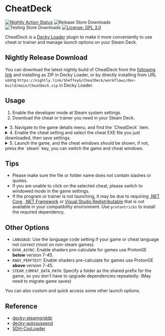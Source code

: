 # CheatDeck
[![Nightly Action Status](https://img.shields.io/github/actions/workflow/status/SheffeyG/CheatDeck/dev-build.yml?label=nightly%20build)](https://nightly.link/SheffeyG/CheatDeck/workflows/dev-build/main/CheatDeck.zip)
![Release Store Downloads](https://img.shields.io/badge/dynamic/json?url=https%3A%2F%2Fplugins.deckbrew.xyz%2Fplugins%3Fquery%3DCheatDeck&query=%24%5B%3A1%5D.downloads&suffix=%20installs&label=decky%20store)
![Testing Store Downloads](https://img.shields.io/badge/dynamic/json?url=https%3A%2F%2Ftesting.deckbrew.xyz%2Fplugins%3Fquery%3DCheatDeck&query=%24%5B%3A1%5D.downloads&suffix=%20installs&label=testing%20store)
[![License: GPL 3.0](https://img.shields.io/github/license/SheffeyG/CheatDeck)](./LICENSE)

CheatDeck is a [Decky Loader](https://github.com/SteamDeckHomebrew/decky-loader) plugin to make it more conveniently to use cheat or trainer and manage launch options on your Steam Deck.

## Nightly Release Download
You can download the latest nightly build of CheatDeck from the [following link](https://nightly.link/SheffeyG/CheatDeck/workflows/dev-build/main/CheatDeck.zip) and installing as ZIP in Decky Loader, or by directly installing from URL using `https://nightly.link/SheffeyG/CheatDeck/workflows/dev-build/main/CheatDeck.zip` in Decky Loader.

## Usage
1. Enable the developer mode at Steam system settings.
2. Download the cheat or trainer you need in your Steam Deck.
<details>
  <summary>3. Navigate to the game details menu, and find the `CheatDeck` item.</summary>

  ![menu](docs/menu.jpg)
</details>
<details>
  <summary>4. Enable the cheat setting and select the cheat EXE file you just downloaded, then save settings.</summary>

  ![settings](docs/settings.jpg)
</details>
<details>
  <summary>5. Launch the game, and the cheat windows should be shown, if not, press the `steam` key, you can switch the game and cheat windows.</summary>

  ![trainer](docs/trainer.jpg)
</details>


## Tips
- Please make sure the file or folder name does not contain slashes or quotes.
- If you are unable to click on the selected cheat, please switch to windowed mode in the game settings.
- If the program or trainer is not launching, it may be due to requiring [.NET Core](https://dotnet.microsoft.com/en-us/download/dotnet), [.NET Framework](https://dotnet.microsoft.com/en-us/download/dotnet-framework) or [Visual Studio Redistributable](https://learn.microsoft.com/en-us/cpp/windows/latest-supported-vc-redist) that is not available in your compatibility environment. Use `protontricks` to install the required dependency.

## Other Options
- `LANGUAGE`: Use the language code setting if your game or cheat language not correct (most on non-steam games).
- `DXVK_ASYNC`: Enable shaders pre-calculate for games use ProtonGE **below** version 7-45.
- `RADV_PERFTEST`: Enable shaders pre-calculate for games use ProtonGE **above** version 7-45.
- `STEAM_COMPAT_DATA_PATH`: Specify a folder as the shared prefix for the game, so you don't have to upgrade dependencies repeatedly. (May need to migrate game saves)

You can also custom and quick access some other launch options.

## Reference
- [decky-steamgriddb](https://github.com/SteamGridDB/decky-steamgriddb)
- [decky-autosuspend](https://github.com/jurassicplayer/decky-autosuspend)
- [SDH-CssLoader](https://github.com/DeckThemes/SDH-CssLoader)
